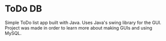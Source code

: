 # ToDo DB
Simple ToDo list app built with Java. Uses Java's swing library for the GUI.   
Project was made in order to learn more about making GUIs and using MySQL.  
